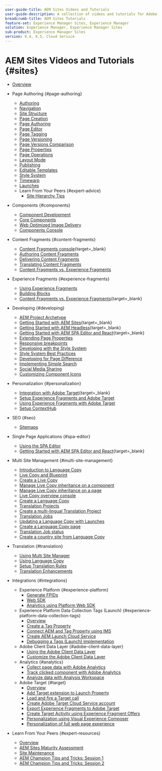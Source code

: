 ```yaml
---
user-guide-title: AEM Sites Videos and Tutorials
user-guide-description: A collection of videos and tutorials for Adobe Experience Manager Sites.
breadcrumb-title: AEM Sites Tutorials
feature-set: Experience Manager Sites, Experience Manager
solution: Experience Manager, Experience Manager Sites
sub-product: Experience Manager Sites
version: 6.4, 6.5, Cloud Service
---
```


# AEM Sites Videos and Tutorials {#sites}

+ [Overview](overview.md)
+ Page Authoring {#page-authoring}
  + [Authoring](page-authoring/aem-sites-authoring-overview.md)
  + [Navigation](page-authoring/basic-handling-sites-feature-video-use.md)
  + [Site Structure](page-authoring/content-hierarchy-feature-video-use.md)
  + [Page Creation](page-authoring/creating-page-feature-video-use.md)
  + [Page Authoring](page-authoring/page-authoring-overview-feature-video-use.md)
  + [Page Editor](page-authoring/page-editor-feature-video-use.md)
  + [Page Tagging](page-authoring/page-tagging-feature-video-use.md)
  + [Page Versioning](page-authoring/page-versioning-feature-video-use.md)
  + [Page Versions Comparison](page-authoring/page-diff-feature-video-use.md)
  + [Page Properties](page-authoring/page-properties-feature-video-understand.md)
  + [Page Operations](page-authoring/page-operations-feature-video-use.md)
  + [Layout Mode](page-authoring/responsive-layout-feature-video-understand.md)
  + [Publishing](page-authoring/publication-management-feature-video-use.md)
  + [Editable Templates](page-authoring/template-editor-feature-video-use.md)
  + [Style System](page-authoring/style-system-feature-video-use.md)
  + [Timewarp](page-authoring/timewarp-feature-video-use.md)
  + [Launches](page-authoring/launches.md)
  + Learn From Your Peers {#expert-advice}
    + [Site Hierarchy Tips](page-authoring/expert-advice/site-hierarchy.md)
+ Components {#components}
  + [Component Development](components/component-development.md)
  + [Core Components](components/core-components-feature-video-understand.md)
  + [Web Optimized Image Delivery](components/web-optimized-image-delivery.md)
  + [Components Console](components/components-console-feature-video-use.md)
+ Content Fragments {#content-fragments}
  + [Content Fragments console](https://experienceleague.adobe.com/docs/experience-manager-learn/content-fragments-console/overview.html){target=_blank}
  + [Authoring Content Fragments](content-fragments/content-fragments-feature-video-use.md)
  + [Delivering Content Fragments](content-fragments/content-fragments-delivery-feature-video-use.md)
  + [Translating Content Fragments](content-fragments/content-fragments-translation-feature-video-use.md)
  + [Content Fragments vs. Experience Fragments](content-fragments/understand-content-fragments-and-experience-fragments.md)
+ Experience Fragments {#experience-fragments}
  + [Using Experience Fragments](experience-fragments/experience-fragments-feature-video-use.md)
  + [Building Blocks](experience-fragments/building-blocks.md)
  + [Content Fragments vs. Experience Fragments](https://experienceleague.adobe.com/docs/experience-manager-learn/sites/content-fragments/understand-content-fragments-and-experience-fragments.html){target=_blank}
  
+ Developing {#developing}
  + [AEM Project Archetype](developing/aem-project-archetype.md)
  + [Getting Started with AEM Sites](https://experienceleague.adobe.com/docs/experience-manager-learn/getting-started-wknd-tutorial-develop/overview.html){target=_blank}
  + [Getting Started with AEM Headless](https://experienceleague.adobe.com/docs/experience-manager-learn/getting-started-with-aem-headless/overview.html){target=_blank}
  + [Getting Started with AEM SPA Editor and React](https://experienceleague.adobe.com/docs/experience-manager-learn/getting-started-with-aem-headless/spa-editor/react/overview.html){target=_blank}
  + [Extending Page Properties](developing/page-properties-technical-video-develop.md)
  + [Responsive breakpoints](developing/responsive-breakpoints.md)
  + [Developing with the Style System](developing/style-system-technical-video-understand.md)
  + [Style System Best Practices](developing/style-organization-style-system-understand-article.md)
  + [Developing for Page Difference](developing/page-diff-technical-video-develop.md)
  + [Implementing Simple Search](developing/search-tutorial-develop.md)
  + [Social Media Sharing](developing/social-media-sharing-technical-video-use.md)
  + [Customizing Component Icons](developing/component-icons-technical-video-develop.md)
+ Personalization {#personalization}
  + [Integration with Adobe Target](https://helpx.adobe.com/marketing-cloud/how-to/aem-target.html){target=_blank}
  + [Setup Experience Fragments and Adobe Target](personalization/experience-fragment-target-technical-video-setup.md)
  + [Using Experience Fragments with Adobe Target](personalization/experience-fragment-target-offer-feature-video-use.md)
  + [Setup ContextHub](personalization/context-hub-technical-video-setup.md)
+ SEO {#seo}
  + [Sitemaps](./seo/sitemaps.md)
+ Single Page Applications {#spa-editor}
  + [Using the SPA Editor](spa-editor/spa-editor-framework-feature-video-use.md)
  + [Getting Started with AEM SPA Editor and React](https://experienceleague.adobe.com/docs/experience-manager-learn/getting-started-with-aem-headless/spa-editor/react/overview.html){target=_blank}
+ Multi Site Management {#multi-site-management}
  + [Introduction to Language Copy](./multi-site-management/language-copy-overview.md)
  + [Live Copy and Blueprint](./multi-site-management/live-copy-and-blueprint.md)
  + [Create a Live Copy](./multi-site-management/create-live-copy.md)
  + [Manage Live Copy inheritance on a component](./multi-site-management/manage-component-inheritance-live-copy.md)
  + [Manage Live Copy inheritance on a page](./multi-site-management/manage-page-inheritance-live-copy.md)
  + [Live Copy overview console](./multi-site-management/live-copy-overview-console.md)
  + [Create a Language Copy](./multi-site-management/create-language-copy.md)
  + [Translation Projects](./multi-site-management/manage-translation-projects.md)
  + [Create a multi-lingual Translation Project](./multi-site-management/create-multinational-translational-project.md)
  + [Translation Jobs](./multi-site-management/create-translation-job.md)
  + [Updating a Language Copy with Launches](./multi-site-management/updating-language-copy.md)
  + [Create a Language Copy page](./multi-site-management/create-new-page-language-copy.md)
  + [Translation Job status](./multi-site-management/translation-job-status.md)
  + [Create a country site from Language Copy](./multi-site-management/create-new-site.md)
+ Translation {#translation}
  + [Using Multi Site Manager](translation/multi-site-manager-feature-video-use.md)
  + [Using Language Copy](translation/language-copy-feature-video-use.md)
  + [Setup Translation Rules](translation/translation-rules-editor-technical-video-setup.md)
  + [Translation Enhancements](translation/translation-enhancements-feature-video-use.md)
+ Integrations {#integrations}
  + Experience Platform {#experience-platform}
    + [Generate FPIDs](integrations/platform/fpid.md)
    + [Web SDK](integrations/platform/web-sdk.md)
    + [Analytics using Platform Web SDK](integrations/platform/analytics-using-web-sdk.md)
  + Experience Platform Data Collection Tags (Launch) {#experience-platform-data-collection-tags}
    + [Overview](integrations/experience-platform/data-collection/tags/overview.md)
    + [Create a Tag Property](integrations/experience-platform/data-collection/tags/create-tag-property.md)
    + [Connect AEM and Tag Property using IMS](integrations/experience-platform/data-collection/tags/connect-aem-tag-property-using-ims.md)
    + [Create AEM Launch Cloud Service](integrations/experience-platform/data-collection/tags/create-aem-launch-cloud-service.md)
    + [Debugging a Tags (Launch) implementation](integrations/experience-platform/data-collection/tags/debug-tags-implementation.md)
  + Adobe Client Data Layer {#adobe-client-data-layer}
    + [Using the Adobe Client Data Layer](integrations/adobe-client-data-layer/data-layer-overview.md)
    + [Customize the Adobe Client Data Layer](integrations/adobe-client-data-layer/data-layer-customize.md)
  + Analytics {#analytics}
    + [Collect page data with Adobe Analytics](integrations/analytics/collect-data-analytics.md)
    + [Track clicked component with Adobe Analytics](integrations/analytics/track-clicked-component.md)
    + [Analyze data with Analysis Workspace](integrations/analytics/create-analytics-workspace.md)
  + Adobe Target {#target}
    + [Overview](integrations/adobe-target/overview.md)
    + [Add Target extension to Launch Property](integrations/adobe-target/add-target-launch-extension.md)
    + [Load and fire a Target call](integrations/adobe-target/load-and-fire-target.md)
    + [Create Adobe Target Cloud Service account](integrations/adobe-target/setup-aem-target-cloud-service.md)
    + [Export Experience Fragments to Adobe Target](integrations/adobe-target/export-experience-fragment-target.md)
    + [Create Target Activity using Experience Fragment Offers](integrations/adobe-target/create-target-activity.md)
    + [Personalization using Visual Experience Composer](integrations/adobe-target/personalization-using-vec.md)
    + [Personalization of full web page experience](integrations/adobe-target/personalization-web-page.md)
+ Learn From Your Peers {#expert-resources}
  + [Overview](expert-resources/learn-from-your-peers-overview.md)
  + [AEM Sites Maturity Assessment](expert-resources/maturity-assessment.md)
  + [Site Maintenance](expert-resources/site-maintenance.md)
  + [AEM Champion Tips and Tricks: Session 1](expert-resources/champion-tips-1.md)
  + [AEM Champion Tips and Tricks: Session 2](expert-resources/champion-tips-2.md)
